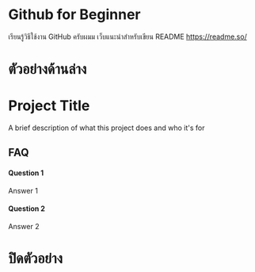 # Github for Beginner
เรียนรู้วิธีใช้งาน GitHub ครับผมม
เว็บแนะนำสำหรับเขียน README
https://readme.so/ 

# ตัวอย่างด้านล่าง
# Project Title

A brief description of what this project does and who it's for


## FAQ

#### Question 1

Answer 1

#### Question 2

Answer 2

# ปิดตัวอย่าง
